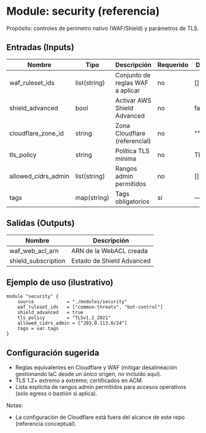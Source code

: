 # Module: security (referencia)

Propósito: controles de perímetro nativo (WAF/Shield) y parámetros de TLS.

## Entradas (Inputs)
| Nombre | Tipo | Descripción | Requerido | Default |
|---|---|---|---|---|
| waf_ruleset_ids | list(string) | Conjunto de reglas WAF a aplicar | no | [] |
| shield_advanced | bool | Activar AWS Shield Advanced | no | false |
| cloudflare_zone_id | string | Zona Cloudflare (referencial) | no | "" |
| tls_policy | string | Política TLS mínima | no | TLSv1.2 |
| allowed_cidrs_admin | list(string) | Rangos admin permitidos | no | [] |
| tags | map(string) | Tags obligatorios | sí | — |

## Salidas (Outputs)
| Nombre | Descripción |
|---|---|
| waf_web_acl_arn | ARN de la WebACL creada |
| shield_subscription | Estado de Shield Advanced |

## Ejemplo de uso (ilustrativo)
```hcl
module "security" {
	source            = "./modules/security"
	waf_ruleset_ids   = ["common-threats", "bot-control"]
	shield_advanced   = true
	tls_policy        = "TLSv1.2_2021"
	allowed_cidrs_admin = ["203.0.113.0/24"]
	tags = var.tags
}
```

## Configuración sugerida
- Reglas equivalentes en Cloudflare y WAF (mitigar desalineación gestionando IaC desde un único origen, no incluido aquí).
- TLS 1.2+ extremo a extremo; certificados en ACM.
- Lista explícita de rangos admin permitidos para accesos operativos (solo egress o bastión si aplica).

Notas:
- La configuración de Cloudflare está fuera del alcance de este repo (referencia conceptual).

